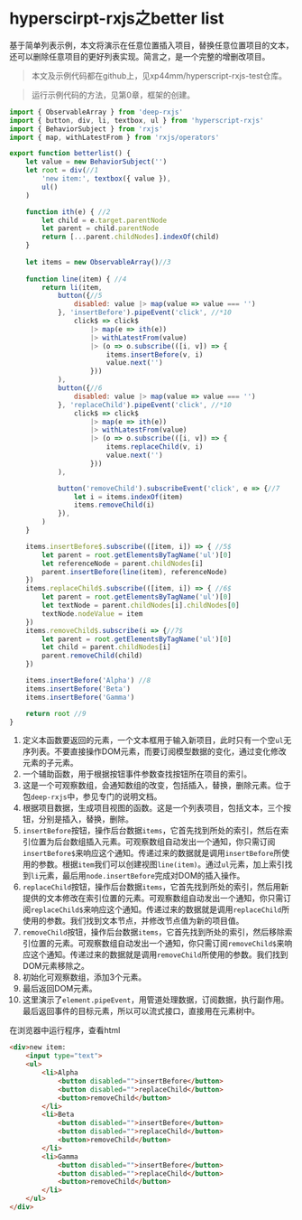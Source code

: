 # hyperscirpt-rxjs之better list

基于简单列表示例，本文将演示在任意位置插入项目，替换任意位置项目的文本，还可以删除任意项目的更好列表实现。简言之，是一个完整的增删改项目。

> 本文及示例代码都在github上，见xp44mm/hyperscript-rxjs-test仓库。

> 运行示例代码的方法，见第0章，框架的创建。

```js
import { ObservableArray } from 'deep-rxjs'
import { button, div, li, textbox, ul } from 'hyperscript-rxjs'
import { BehaviorSubject } from 'rxjs'
import { map, withLatestFrom } from 'rxjs/operators'

export function betterlist() {
    let value = new BehaviorSubject('')
    let root = div(//1
        'new item:', textbox({ value }),
        ul()
    )

    function ith(e) { //2
        let child = e.target.parentNode
        let parent = child.parentNode
        return [...parent.childNodes].indexOf(child)
    }
    
    let items = new ObservableArray()//3
    
    function line(item) { //4
        return li(item,
            button({//5
                disabled: value |> map(value => value === '')
            }, 'insertBefore').pipeEvent('click', //*10
                click$ => click$
                    |> map(e => ith(e))
                    |> withLatestFrom(value)
                    |> (o => o.subscribe(([i, v]) => {
                        items.insertBefore(v, i)
                        value.next('')
                    }))
            ),
            button({//6
                disabled: value |> map(value => value === '')
            }, 'replaceChild').pipeEvent('click', //*10
                click$ => click$
                    |> map(e => ith(e))
                    |> withLatestFrom(value)
                    |> (o => o.subscribe(([i, v]) => {
                        items.replaceChild(v, i)
                        value.next('')
                    }))
            ),

            button('removeChild').subscribeEvent('click', e => {//7
                let i = items.indexOf(item)
                items.removeChild(i)
            }),
        )
    }

    items.insertBefore$.subscribe(([item, i]) => { //5$
        let parent = root.getElementsByTagName('ul')[0]
        let referenceNode = parent.childNodes[i]
        parent.insertBefore(line(item), referenceNode)
    })
    items.replaceChild$.subscribe(([item, i]) => { //6$
        let parent = root.getElementsByTagName('ul')[0]
        let textNode = parent.childNodes[i].childNodes[0]
        textNode.nodeValue = item
    })
    items.removeChild$.subscribe(i => {//7$
        let parent = root.getElementsByTagName('ul')[0]
        let child = parent.childNodes[i]
        parent.removeChild(child)
    })

    items.insertBefore('Alpha') //8
    items.insertBefore('Beta')
    items.insertBefore('Gamma')

    return root //9
}

```

1. 定义本函数要返回的元素，一个文本框用于输入新项目，此时只有一个空`ul`无序列表。不要直接操作DOM元素，而要订阅模型数据的变化，通过变化修改元素的子元素。
2. 一个辅助函数，用于根据按钮事件参数查找按钮所在项目的索引。
3. 这是一个可观察数组，会通知数组的改变，包括插入，替换，删除元素。位于包`deep-rxjs`中，参见专门的说明文档。 
4. 根据项目数据，生成项目视图的函数。这是一个列表项目，包括文本，三个按钮，分别是插入，替换，删除。
5. `insertBefore`按钮，操作后台数据`items`，它首先找到所处的索引，然后在索引位置为后台数组插入元素。可观察数组自动发出一个通知，你只需订阅`insertBefore$`来响应这个通知。传递过来的数据就是调用`insertBefore`所使用的参数。根据`item`我们可以创建视图`line(item)`。通过`ul`元素，加上索引找到`li`元素，最后用`node.insertBefore`完成对DOM的插入操作。
6. `replaceChild`按钮，操作后台数据`items`，它首先找到所处的索引，然后用新提供的文本修改在索引位置的元素。可观察数组自动发出一个通知，你只需订阅`replaceChild$`来响应这个通知。传递过来的数据就是调用`replaceChild`所使用的参数。我们找到文本节点，并修改节点值为新的项目值。
7. `removeChild`按钮，操作后台数据`items`，它首先找到所处的索引，然后移除索引位置的元素。可观察数组自动发出一个通知，你只需订阅`removeChild$`来响应这个通知。传递过来的数据就是调用`removeChild`所使用的参数。我们找到DOM元素移除之。
8. 初始化可观察数组，添加3个元素。
9. 最后返回DOM元素。
10. 这里演示了`element.pipeEvent`，用管道处理数据，订阅数据，执行副作用。最后返回事件的目标元素，所以可以流式接口，直接用在元素树中。

在浏览器中运行程序，查看html

```html
<div>new item:
    <input type="text">
    <ul>
        <li>Alpha
            <button disabled="">insertBefore</button>
            <button disabled="">replaceChild</button>
            <button>removeChild</button>
        </li>
        <li>Beta
            <button disabled="">insertBefore</button>
            <button disabled="">replaceChild</button>
            <button>removeChild</button>
        </li>
        <li>Gamma
            <button disabled="">insertBefore</button>
            <button disabled="">replaceChild</button>
            <button>removeChild</button>
        </li>
    </ul>
</div>
```

